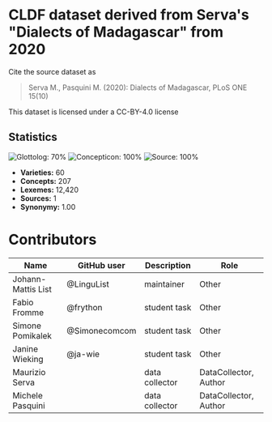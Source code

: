 # CLDF dataset derived from Serva's "Dialects of Madagascar" from 2020

Cite the source dataset as

> Serva M., Pasquini M. (2020): Dialects of Madagascar, PLoS ONE 15(10)

This dataset is licensed under a CC-BY-4.0 license

## Statistics


![Glottolog: 70%](https://img.shields.io/badge/Glottolog-70%25-yellow.svg "Glottolog: 70%")
![Concepticon: 100%](https://img.shields.io/badge/Concepticon-100%25-brightgreen.svg "Concepticon: 100%")
![Source: 100%](https://img.shields.io/badge/Source-100%25-brightgreen.svg "Source: 100%")

- **Varieties:** 60
- **Concepts:** 207
- **Lexemes:** 12,420
- **Sources:** 1
- **Synonymy:** 1.00

# Contributors

Name               | GitHub user | Description    | Role
---                | ---         | ---            | ---
Johann-Mattis List | @LinguList  | maintainer     | Other
Fabio Fromme       | @frython   | student task   | Other
Simone Pomikalek   | @Simonecomcom| student task  | Other
Janine Wieking     | @ja-wie     | student task   | Other
Maurizio Serva     |             | data collector | DataCollector, Author
Michele Pasquini   |             | data collector | DataCollector, Author


